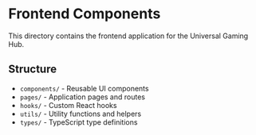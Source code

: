# Frontend Components

This directory contains the frontend application for the Universal Gaming Hub.

## Structure
- `components/` - Reusable UI components
- `pages/` - Application pages and routes
- `hooks/` - Custom React hooks
- `utils/` - Utility functions and helpers
- `types/` - TypeScript type definitions